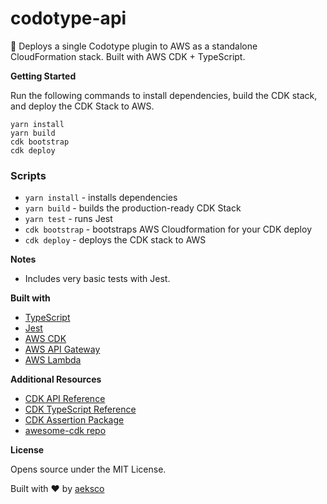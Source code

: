 # codotype-api

:briefcase: Deploys a single Codotype plugin to AWS as a standalone CloudFormation stack. Built with AWS CDK + TypeScript.

<!-- https://cloudcraft.co/view/e135397e-a673-411e-9ee7-05a5618052b2?key=R-OLiwplnkA9dtQxtkVqOw&interactive=true&embed=true -->

**Getting Started**

Run the following commands to install dependencies, build the CDK stack, and deploy the CDK Stack to AWS.

```
yarn install
yarn build
cdk bootstrap
cdk deploy
```

### Scripts

-   `yarn install` - installs dependencies
-   `yarn build` - builds the production-ready CDK Stack
-   `yarn test` - runs Jest
-   `cdk bootstrap` - bootstraps AWS Cloudformation for your CDK deploy
-   `cdk deploy` - deploys the CDK stack to AWS

**Notes**

-   Includes very basic tests with Jest.

**Built with**

-   [TypeScript](https://www.typescriptlang.org/)
-   [Jest](https://jestjs.io)
-   [AWS CDK](https://aws.amazon.com/cdk/)
-   [AWS API Gateway](https://aws.amazon.com/api-gateway/)
-   [AWS Lambda](https://aws.amazon.com/lambda/)

**Additional Resources**

-   [CDK API Reference](https://docs.aws.amazon.com/cdk/api/latest/docs/aws-construct-library.html)
-   [CDK TypeScript Reference](https://docs.aws.amazon.com/cdk/api/latest/typescript/api/index.html)
-   [CDK Assertion Package](https://github.com/aws/aws-cdk/tree/master/packages/%40aws-cdk/assert)
-   [awesome-cdk repo](https://github.com/eladb/awesome-cdk)

**License**

Opens source under the MIT License.

Built with :heart: by [aeksco](https://twitter.com/aeksco)
